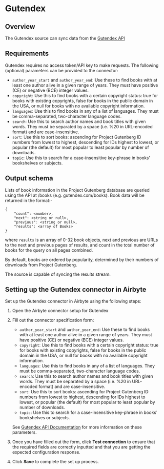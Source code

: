 # Gutendex

## Overview

The Gutendex source can sync data from the [Gutendex API](https://gutendex.com/)

## Requirements

Gutendex requires no access token/API key to make requests. The following (optional) parameters can be provided to the connector:

- `author_year_start` and `author_year_end`: Use these to find books with at least one author alive in a given range of years. They must have positive (CE) or negative (BCE) integer values.
- `copyright`: Use this to find books with a certain copyright status: true for books with existing copyrights, false for books in the public domain in the USA, or null for books with no available copyright information.
- `languages`: Use this to find books in any of a list of languages. They must be comma-separated, two-character language codes.
- `search`: Use this to search author names and book titles with given words. They must be separated by a space (i.e. %20 in URL-encoded format) and are case-insensitive.
- `sort`: Use this to sort books: ascending for Project Gutenberg ID numbers from lowest to highest, descending for IDs highest to lowest, or popular (the default) for most popular to least popular by number of downloads.
- `topic`: Use this to search for a case-insensitive key-phrase in books' bookshelves or subjects.

## Output schema

Lists of book information in the Project Gutenberg database are queried using the API at /books (e.g. gutendex.com/books). Book data will be returned in the format:-

    {
        "count": <number>,
        "next": <string or null>,
        "previous": <string or null>,
        "results": <array of Books>
    }

where `results` is an array of 0-32 book objects, next and previous are URLs to the next and previous pages of results, and count in the total number of books for the query on all pages combined.

By default, books are ordered by popularity, determined by their numbers of downloads from Project Gutenberg.

The source is capable of syncing the results stream.

## Setting up the Gutendex connector in Airbyte

Set up the Gutendex connector in Airbyte using the following steps:

1. Open the Airbyte connector setup for Gutendex
2. Fill out the connector specification form:

   - `author_year_start` and `author_year_end`: Use these to find books with at least one author alive in a given range of years. They must have positive (CE) or negative (BCE) integer values.
   - `copyright`: Use this to find books with a certain copyright status: true for books with existing copyrights, false for books in the public domain in the USA, or null for books with no available copyright information.
   - `languages`: Use this to find books in any of a list of languages. They must be comma-separated, two-character language codes.
   - `search`: Use this to search author names and book titles with given words. They must be separated by a space (i.e. %20 in URL-encoded format) and are case-insensitive.
   - `sort`: Use this to sort books: ascending for Project Gutenberg ID numbers from lowest to highest, descending for IDs highest to lowest, or popular (the default) for most popular to least popular by number of downloads.
   - `topic`: Use this to search for a case-insensitive key-phrase in books' bookshelves or subjects.

   See [Gutendex API Documentation](https://gutendex.com/api-docs) for more information on these parameters.

3. Once you have filled out the form, click **Test connection** to ensure that the required fields are correctly inputted and that you are getting the expected configuration response.
4. Click **Save** to complete the set up process.
